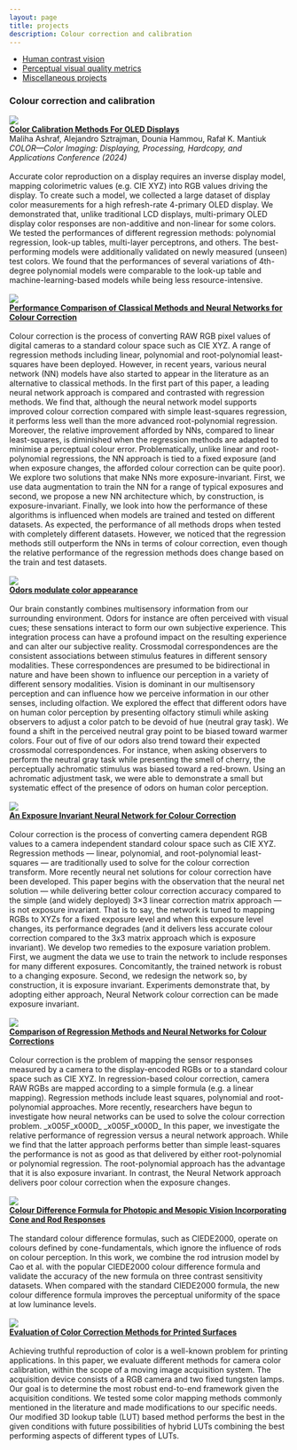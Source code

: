 ```yaml
---
layout: page
title: projects
description: Colour correction and calibration
---
```


<div class="navbar">
  <div class="navbar-inner">
      <ul class="nav">  
		  <li><a href="hvs.html">Human contrast vision</a></li>
		  <li><a href="metrics.html">Perceptual visual quality metrics</a></li>
		  <!-- <li><a href="colour.html">Colour correction and calibration</a></li>-->
		  <li><a href="misc.html">Miscellaneous projects</a></li>
      </ul>
  </div>
</div>

### Colour correction and calibration

<div class="container container-box container-box-fixed">
    <div class="row-fluid">
        <div class="span3">
			<img src="../assets/projects/colour/oled_hvei24.jpg">
		</div>
		<div class="span9">
		<b><a href="https://library.imaging.org/ei/articles/36/16/COLOR-166" target="_blank">Color Calibration Methods For OLED Displays</a></b><br/>
		Maliha Ashraf, Alejandro Sztrajman, Dounia Hammou, Rafał K. Mantiuk<br/>
		<i>COLOR—Color Imaging: Displaying, Processing, Hardcopy, and Applications Conference (2024)</i>
		<a href="citations/ashraf2024color.txt" target="_blank"><i class="fa-solid fa-quote-right" style="font-size:16px; margin-left: 10px;"></i></a>
		<br/><br/>		
          Accurate color reproduction on a display requires an inverse display model, mapping colorimetric values (e.g. CIE XYZ) into RGB values driving the display. To create such a model, we collected a large dataset of display color measurements for a high refresh-rate 4-primary OLED display. We demonstrated that, unlike traditional LCD displays, multi-primary OLED display color responses are non-additive and non-linear for some colors. We tested the performances of different regression methods: polynomial regression, look-up tables, multi-layer perceptrons, and others. The best-performing models were additionally validated on newly measured (unseen) test colors. We found that the performances of several variations of 4th-degree polynomial models were comparable to the look-up table and machine-learning-based models while being less resource-intensive.<br/><br/>
        </div> 
	</div> 
</div>

<div class="container container-box container-box-fixed">
    <div class="row-fluid">
        <div class="span3">
			<img src="../assets/projects/colour/colour_mdpi23.png">
		</div>
		<div class="span9">
		<b><a href="https://www.mdpi.com/2313-433X/9/10/214#:~:text=Experiments%20demonstrated%20that%20both%20exposure,NN%20by%20about%2025%25)." target="_blank">Performance Comparison of Classical Methods and Neural Networks for Colour Correction
</a></b><br/><br/>		
          Colour correction is the process of converting RAW RGB pixel values of digital cameras to a standard colour space such as CIE XYZ. A range of regression methods including linear, polynomial and root-polynomial least-squares have been deployed. However, in recent years, various neural network (NN) models have also started to appear in the literature as an alternative to classical methods. In the first part of this paper, a leading neural network approach is compared and contrasted with regression methods. We find that, although the neural network model supports improved colour correction compared with simple least-squares regression, it performs less well than the more advanced root-polynomial regression. Moreover, the relative improvement afforded by NNs, compared to linear least-squares, is diminished when the regression methods are adapted to minimise a perceptual colour error. Problematically, unlike linear and root-polynomial regressions, the NN approach is tied to a fixed exposure (and when exposure changes, the afforded colour correction can be quite poor). We explore two solutions that make NNs more exposure-invariant. First, we use data augmentation to train the NN for a range of typical exposures and second, we propose a new NN architecture which, by construction, is exposure-invariant. Finally, we look into how the performance of these algorithms is influenced when models are trained and tested on different datasets. As expected, the performance of all methods drops when tested with completely different datasets. However, we noticed that the regression methods still outperform the NNs in terms of colour correction, even though the relative performance of the regression methods does change based on the train and test datasets.
<br/><br/>
        </div> 
	</div> 
</div>

<div class="container container-box container-box-fixed">
    <div class="row-fluid">
        <div class="span3">
			<img src="../assets/projects/colour/colour_frontiers24.jpg">
		</div>
		<div class="span9">
		<b><a href="https://www.frontiersin.org/journals/psychology/articles/10.3389/fpsyg.2023.1175703/full" target="_blank">Odors modulate color appearance</a></b><br/><br/>		
           Our brain constantly combines multisensory information from our surrounding environment. Odors for instance are often perceived with visual cues; these sensations interact to form our own subjective experience. This integration process can have a profound impact on the resulting experience and can alter our subjective reality. Crossmodal correspondences are the consistent associations between stimulus features in different sensory modalities. These correspondences are presumed to be bidirectional in nature and have been shown to influence our perception in a variety of different sensory modalities. Vision is dominant in our multisensory perception and can influence how we perceive information in our other senses, including olfaction. We explored the effect that different odors have on human color perception by presenting olfactory stimuli while asking observers to adjust a color patch to be devoid of hue (neutral gray task). We found a shift in the perceived neutral gray point to be biased toward warmer colors. Four out of five of our odors also trend toward their expected crossmodal correspondences. For instance, when asking observers to perform the neutral gray task while presenting the smell of cherry, the perceptually achromatic stimulus was biased toward a red-brown. Using an achromatic adjustment task, we were able to demonstrate a small but systematic effect of the presence of odors on human color perception.<br/><br/>
        </div> 
	</div> 
</div>

<div class="container container-box container-box-fixed">
    <div class="row-fluid">
        <div class="span3">
			<img src="../assets/projects/colour/colour_cic22.png">
		</div>
		<div class="span9">
		<b><a href="https://library.imaging.org/cic/articles/30/1/31" target="_blank">An Exposure Invariant Neural Network for Colour Correction</a></b><br/><br/>		
           Colour correction is the process of converting camera dependent RGB values to a camera independent standard colour space such as CIE XYZ. Regression methods — linear, polynomial, and root-polynomial least-squares — are traditionally used to solve for the colour correction transform. More recently neural net solutions for colour correction have been developed. This paper begins with the observation that the neural net solution — while delivering better colour correction accuracy compared to the simple (and widely deployed) 3×3 linear correction matrix approach — is not exposure invariant. That is to say, the network is tuned to mapping RGBs to XYZs for a fixed exposure level and when this exposure level changes, its performance degrades (and it delivers less accurate colour correction compared to the 3x3 matrix approach which is exposure invariant). We develop two remedies to the exposure variation problem. First, we augment the data we use to train the network to include responses for many different exposures. Concomitantly, the trained network is robust to a changing exposure. Second, we redesign the network so, by construction, it is exposure invariant. Experiments demonstrate that, by adopting either approach, Neural Network colour correction can be made exposure invariant.<br/><br/>
        </div> 
	</div> 
</div>

<div class="container container-box container-box-fixed">
    <div class="row-fluid">
        <div class="span3">
			<img src="../assets/projects/colour/colour_lim22.png">
		</div>
		<div class="span9">
		<b><a href="https://library.imaging.org/lim/articles/3/1/17" target="_blank">Comparison of Regression Methods and Neural Networks for Colour Corrections</a></b><br/><br/>		
           Colour correction is the problem of mapping the sensor responses measured by a camera to the display-encoded RGBs or to a standard colour space such as CIE XYZ. In regression-based colour correction, camera RAW RGBs are mapped according to a simple formula (e.g. a linear mapping). Regression methods include least squares, polynomial and root-polynomial approaches. More recently, researchers have begun to investigate how neural networks can be used to solve the colour correction problem. _x005F_x000D_ _x005F_x000D_ In this paper, we investigate the relative performance of regression versus a neural network approach. While we find that the latter approach performs better than simple least-squares the performance is not as good as that delivered by either root-polynomial or polynomial regression. The root-polynomial approach has the advantage that it is also exposure invariant. In contrast, the Neural Network approach delivers poor colour correction when the exposure changes.<br/><br/>
        </div> 
	</div> 
</div>

<div class="container container-box container-box-fixed">
    <div class="row-fluid">
        <div class="span3">
			<img src="../assets/projects/colour/de_lim22.png">
		</div>
		<div class="span9">
		<b><a href="https://library.imaging.org/lim/articles/3/1/18" target="_blank">Colour Difference Formula for Photopic and Mesopic Vision Incorporating Cone and Rod Responses</a></b><br/><br/>		
           The standard colour difference formulas, such as CIEDE2000, operate on colours defined by cone-fundamentals, which ignore the influence of rods on colour perception. In this work, we combine the rod intrusion model by Cao et al. with the popular CIEDE2000 colour difference formula and validate the accuracy of the new formula on three contrast sensitivity datasets. When compared with the standard CIEDE2000 formula, the new colour difference formula improves the perceptual uniformity of the space at low luminance levels.<br/><br/>
        </div> 
	</div> 
</div>

<div class="container container-box container-box-fixed">
    <div class="row-fluid">
        <div class="span3">
			<img src="../assets/projects/colour/colour_cvcs18.png">
		</div>
		<div class="span9">
		<b><a href="https://ieeexplore.ieee.org/document/8496542" target="_blank">Evaluation of Color Correction Methods for Printed Surfaces</a></b><br/><br/>		
           Achieving truthful reproduction of color is a well-known problem for printing applications. In this paper, we evaluate different methods for camera color calibration, within the scope of a moving image acquisition system. The acquisition device consists of a RGB camera and two fixed tungsten lamps. Our goal is to determine the most robust end-to-end framework given the acquisition conditions. We tested some color mapping methods commonly mentioned in the literature and made modifications to our specific needs. Our modified 3D lookup table (LUT) based method performs the best in the given conditions with future possibilities of hybrid LUTs combining the best performing aspects of different types of LUTs.<br/><br/>
        </div> 
	</div> 
</div>

<!-- 
<div class = "container">
	<div class="row-fluid">
		<div class="span7">
			
			<b>Retinal illuminance is reduced with age</b>
			<img src="../assets/projects/agingcsf/AgingCSF.gif" width="100%"/>
			
			<br/><br/><br/><b>CSF of older adults match CSF of younger adults at lower luminances</b>
			<img src="../assets/projects/agingcsf/AgingCSF2.gif" width="100%"/>
		</div>
	</div>
</div>
-->